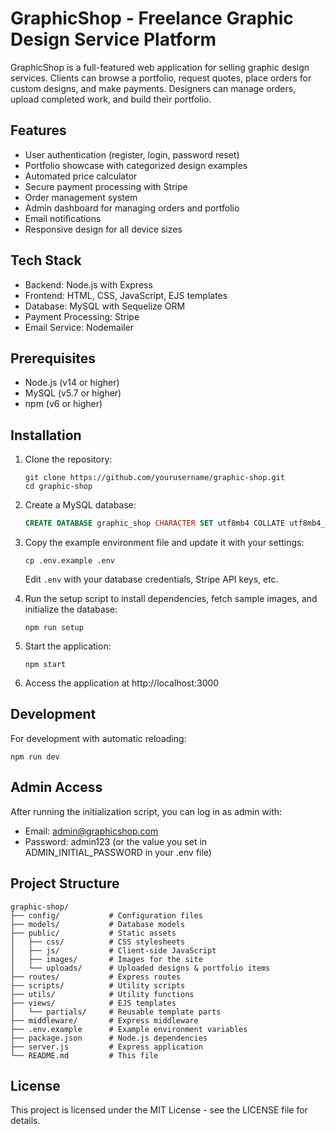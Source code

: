 # GraphicShop - Freelance Graphic Design Service Platform

GraphicShop is a full-featured web application for selling graphic design services. Clients can browse a portfolio, request quotes, place orders for custom designs, and make payments. Designers can manage orders, upload completed work, and build their portfolio.

## Features

- User authentication (register, login, password reset)
- Portfolio showcase with categorized design examples
- Automated price calculator
- Secure payment processing with Stripe
- Order management system
- Admin dashboard for managing orders and portfolio
- Email notifications
- Responsive design for all device sizes

## Tech Stack

- Backend: Node.js with Express
- Frontend: HTML, CSS, JavaScript, EJS templates
- Database: MySQL with Sequelize ORM
- Payment Processing: Stripe
- Email Service: Nodemailer

## Prerequisites

- Node.js (v14 or higher)
- MySQL (v5.7 or higher)
- npm (v6 or higher)

## Installation

1. Clone the repository:
   ```
   git clone https://github.com/yourusername/graphic-shop.git
   cd graphic-shop
   ```

2. Create a MySQL database:
   ```sql
   CREATE DATABASE graphic_shop CHARACTER SET utf8mb4 COLLATE utf8mb4_unicode_ci;
   ```

3. Copy the example environment file and update it with your settings:
   ```
   cp .env.example .env
   ```
   Edit `.env` with your database credentials, Stripe API keys, etc.

4. Run the setup script to install dependencies, fetch sample images, and initialize the database:
   ```
   npm run setup
   ```

5. Start the application:
   ```
   npm start
   ```

6. Access the application at http://localhost:3000

## Development

For development with automatic reloading:
```
npm run dev
```

## Admin Access

After running the initialization script, you can log in as admin with:
- Email: admin@graphicshop.com
- Password: admin123 (or the value you set in ADMIN_INITIAL_PASSWORD in your .env file)

## Project Structure

```
graphic-shop/
├── config/           # Configuration files
├── models/           # Database models
├── public/           # Static assets
│   ├── css/          # CSS stylesheets
│   ├── js/           # Client-side JavaScript
│   ├── images/       # Images for the site
│   └── uploads/      # Uploaded designs & portfolio items
├── routes/           # Express routes
├── scripts/          # Utility scripts
├── utils/            # Utility functions
├── views/            # EJS templates
│   └── partials/     # Reusable template parts
├── middleware/       # Express middleware
├── .env.example      # Example environment variables
├── package.json      # Node.js dependencies
├── server.js         # Express application
└── README.md         # This file
```

## License

This project is licensed under the MIT License - see the LICENSE file for details.
